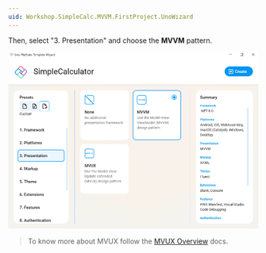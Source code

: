 ```yaml
---
uid: Workshop.SimpleCalc.MVVM.FirstProject.UnoWizard
---
```

Then, select "3. Presentation" and choose the **MVVM** pattern.

<picture>
  <source media="(prefers-color-scheme: dark)" srcset="../../../art/Dark/Wizard/4.Presentation-MVVM.png">
  <source media="(prefers-color-scheme: light)" srcset="../../../art/Light/Wizard/4.Presentation-MVVM.png">
  <img alt="Uno Platform App template" src="../../../art/Light/Wizard/4.Presentation-MVVM.png">
</picture>

> To know more about MVUX follow the [MVUX Overview](https://aka.platform.uno/mvux) docs.
